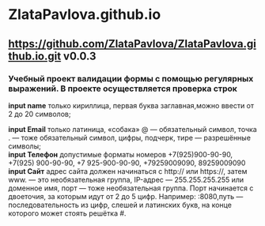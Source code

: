 # ZlataPavlova.github.io
## https://github.com/ZlataPavlova/ZlataPavlova.github.io.git v0.0.3
### Учебный проект валидации формы с помощью регулярных выражений. В проекте осуществляется проверка строк
**input name** только кириллица, первая буква заглавная,можно ввести от 2 до 20 символов;  

**input Email** только латиница, «собака» @ — обязательный символ, точка . — тоже обязательный символ, цифры, подчерк, тире — разрешённые символы;  
**input Телефон** допустимые форматы номеров +7(925)900-90-90, +7(925) 900-90-90, +7 925-900-90-90, +79259009090, 89259009090  
**input Сайт** адрес сайта должен начинаться с http:// или https://, затем www. — это необязательная группа, IP-адрес — 255.255.255.255 или доменное имя, порт — тоже необязательная группа. Порт начинается с двоеточия, за которым идут от 2 до 5 цифр. Например: :8080,путь — последовательность из цифр, слешей и латинских букв, на конце которого может стоять решётка #.
